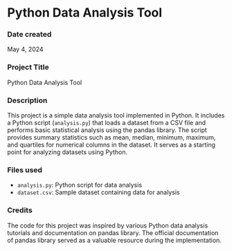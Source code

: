 # Python Data Analysis Tool

### Date created
May 4, 2024

### Project Title
Python Data Analysis Tool

### Description
This project is a simple data analysis tool implemented in Python. It includes a Python script (`analysis.py`) that loads a dataset from a CSV file and performs basic statistical analysis using the pandas library. The script provides summary statistics such as mean, median, minimum, maximum, and quartiles for numerical columns in the dataset. It serves as a starting point for analyzing datasets using Python.

### Files used
- `analysis.py`: Python script for data analysis
- `dataset.csv`: Sample dataset containing data for analysis

### Credits
The code for this project was inspired by various Python data analysis tutorials and documentation on pandas library. The official documentation of pandas library served as a valuable resource during the implementation.

